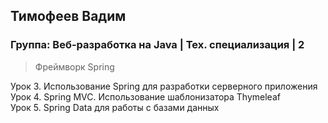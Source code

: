 ## Тимофеев Вадим

### Группа: Веб-разработка на Java | Тех. специализация | 2

> Фреймворк Spring

Урок 3. Использование Spring для разработки серверного приложения  
Урок 4. Spring MVC. Использование шаблонизатора Thymeleaf  
Урок 5. Spring Data для работы с базами данных
